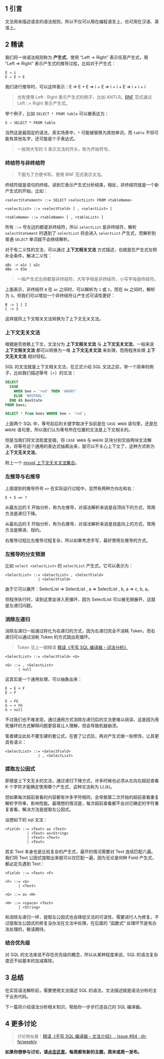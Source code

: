 ## 1 引言

文法用来描述语言的语法规则，所以不仅可以用在编程语言上，也可用在汉语、英语上。

## 2 精读

我们将一块语法规则称为 **产生式**，使用 “Left → Right” 表示任意产生式，用 “Left => Right” 表示产生式的推导过程，比如对于产生式：

```plain
E → i
E → E + E
```

我们进行推导时，可以这样表示：E => E + E => i + E => i + i + E => i + i + i

> 也有使用 Left : Right 表示产生式的例子，比如 ANTLR。[BNF](https://zh.wikipedia.org/wiki/%E5%B7%B4%E7%A7%91%E6%96%AF%E8%8C%83%E5%BC%8F) 范式通过 Left ::= Right 表示产生式。

举个例子，比如 `SELECT * FROM table` 可以被表达为：

```plain
S → SELECT * FROM table
```

当然这是最固定的语法，真实场景中，`*` 可能被替换为其他单词，而 `table` 不但可能有其他名字，还可能是个子表达式。

> 一般用大写的 S 表示文法的开头，称为开始符号。

### 终结符与非终结符

> 下面为了方便书写，使用 BNF 范式表示文法。

终结符就是语句的终结，读到它表示产生式分析结束，相反，非终结符就是一个新产生式的开始，比如：

```plain
<selectStatement> ::= SELECT <selectList> FROM <tableName>

<selectList> ::= <selectField> [ , <selectList> ]

<tableName> ::= <tableName> [ , <tableList> ]
```

所有 `::=` 号左边的都是非终结符，所以 `selectList` 是非终结符，解析 `selectStatement` 时遇到了 `selectList` 将会进入 `selectList` 产生式，而解析到普通 `SELECT` 单词就不会继续解析。

对于有二义性的文法，可以通过 **上下文相关文法** 方式描述，也就是在产生式左侧补全条件，解决二义性：

```plain
aBc -> a1c | a2c
dBe -> d3e
```

> 一般产生式左侧都是非终结符，大写字母是非终结符，小写字母是终结符。

上面表示，非终结符 `B` 在 `ac` 之间时，可以解析为 `1` 或 `2`，而在 `de` 之间时，解析为 `3`。但我们可以增加一个非终结符让产生式可读性更好：

```plain
B -> 1 | 2
C -> 3
```

这样就将上下文相关文法转换为了上下文无关文法。

### 上下文无关文法

根据是否依赖上下文，文法分为 **上下文相关文法** 与 **上下文无关文法**，一般来说 **上下文相关文法** 都可以转换为一堆 **上下文无关文法** 来处理，而用程序处理 **上下文无关文法** 相对轻松。

SQL 的文法就是上下文相关文法，在正式介绍 SQL 文法之前，举一个简单的例子，比如我们描述等号（=）的文法：

```sql
SELECT
  CASE
    WHEN bee = 'red' THEN 'ANGRY'
    ELSE 'NEUTRAL'
  END AS BeeState
FROM bees;

SELECT * from bees WHERE bee = 'red';
```

上面两个 SQL 中，等号前后的关键字取决于当前是在 `CASE WHEN` 语句里，还是在 `WHERE` 语句里，所以我们认为等号所在位置的文法是上下文相关的。

但是当我们将文法粒度变细，将 `CASE WHEN` 与 `WHERE` 区块分别交由两块文法解决，将等号这个通用的表达式抽离出来，就可以不关心上下文了，这种方式称为 **上下文无关文法**。

附上一个 [mysql 上下文无关文法集合](https://github.com/antlr/grammars-v4/blob/master/sql/mysql/Positive-Technologies/MySqlParser.g4)。

### 左推导与右推导

上面提到的推导符号 `=>` 在实际运行过程中，显然有两种方向左和右：

```plain
E + E => ?
```

从最左边的 E 开始分析，称为左推导，对语法解析来说是自顶向下的方式，常用方法是递归下降。

从最右边的 E 开始分析，称为右推导，对语法解析来说是自底向上的方式，常用方法是移进、规约。

右推导过程比左推导过程复杂，所以如果考虑手写，最好使用左推导的方式。

### 左推导的分支预测

比如 `select <selectList>` 的 `selectList` 产生式，它可以表示为：

```plain
<SelectList> ::= <SelectList> , <SelectField>
               | <SelectField>
```

由于它可以展开：SelectList => SelectList , a => SelectList , b, a => c, b, a。

但程序执行时，读到这里会进入死循环，因为 SelectList 可以被无限展开，这就是左递归问题。

### 消除左递归

消除左递归一般通过转化为右递归的方式，因为左递归完全不消耗 Token，而右递归可以通过消耗 Token 的方式跳出死循环。

> Token 见上一期精读 [精读《手写 SQL 编译器 - 词法分析》](https://github.com/dt-fe/weekly/blob/master/64.%E7%B2%BE%E8%AF%BB%E3%80%8A%E6%89%8B%E5%86%99%20SQL%20%E7%BC%96%E8%AF%91%E5%99%A8%20-%20%E8%AF%8D%E6%B3%95%E5%88%86%E6%9E%90%E3%80%8B.md)

```plain
<SelectList> ::= <SelectField> <G>

<G> ::= , <SelectList>
      | null
```

这其实是一个通用处理，可以抽象出来：

```plain
E → E + F
E → F
```

```plain
E → FG
G → + FG
G → null
```

不过我们也不难发现，通过通用方式消除左递归后的文法更难以阅读，这是因为用死循环的方式解释问题更容易让人理解，但会导致机器崩溃。

笔者建议此处不要生硬的套公式，在套了公式后，再对产生式做一些修饰，让其更具有语义：

```plain
<SelectList> ::= <SelectField>
               | , <SelectList>
```

### 提取左公因式

即便是上下文无关的文法，通过递归下降方式，许多时候也必须从左向右超前查看 K 个字符才能确定使用哪个产生式，这种文法称为 LL(k)。

但如果每次超前查看的内容都有许多字符相同，会导致第二次开始的超前查看重复解析字符串，影响性能。最理想的情况是，每次超前查看都不会对已确定的字符重复查看，解决方法是提取左公因式。

设想如下的 sql 文法：

```plain
<Field> ::= <Text> as <Text>
          | <Text> as<String>
          | <Text> <Text>
          | <Text>
```

其实 Text 本身也是比较复杂的产生式，最坏的情况需要对 Text 连续匹配六遍。我们将 Text 公因式提取出来就可以仅匹配一遍，因为无论是何种 Field 产生式，都必定先遇到 Text：

```plain
<Field> ::= <Text> <F>

<F> ::= <G>
      | <Text>

<G> ::= as <H>

<H> ::= <space> <Text>
      | <String>
```

和消除左递归一样，提取左公因式也会降低文法的可读性，需要进行人为修复。不过提取左公因式的修复没办法在文法中处理，在后面的 “函数式” 处理环节是有办法处理的，敬请期待。

### 结合优先级

对 SQL 的文法来说不存在优先级的概念，所以从某种程度来说，SQL 的语法复杂度还不如基本的加减乘除。

## 3 总结

在实现语法解析前，需要使用文法描述 SQL 的语法，文法描述就是语法分析的主干业务代码。

下一篇将介绍语法分析相关知识，帮助你一步步打造自己的 SQL 编译器。

## 4 更多讨论

> 讨论地址是：[精读《手写 SQL 编译器 - 文法介绍》 · Issue #94 · dt-fe/weekly](https://github.com/dt-fe/weekly/issues/94)

**如果你想参与讨论，请[点击这里](https://github.com/dt-fe/weekly)，每周都有新的主题，周末或周一发布。**
